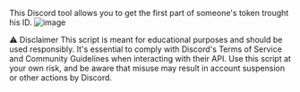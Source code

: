 This Discord tool allows you to get the first part of someone's token trought his ID.
![image](https://github.com/youssfro/ID-TO-TOKEN-V2/assets/151571703/5842473f-e85f-485f-bd4e-36c82f90133a)

⚠ Disclaimer
This script is meant for educational purposes and should be used responsibly. It's essential to comply with Discord's Terms of Service and Community Guidelines when interacting with their API. Use this script at your own risk, and be aware that misuse may result in account suspension or other actions by Discord.
